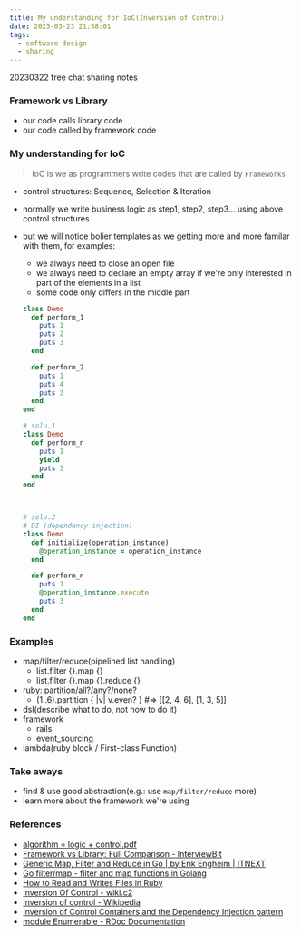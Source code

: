 ```yaml
---
title: My understanding for IoC(Inversion of Control)
date: 2023-03-23 21:58:01
tags:
  - software design
  - sharing
---
```


20230322 free chat sharing notes

### Framework vs Library

+ our code calls library code
+ our code called by framework code

[](./framework-vs-library.png)

### My understanding for IoC

> IoC is we as programmers write codes that are called by `Frameworks`

+ control structures: Sequence, Selection & Iteration

+ normally we write business logic as step1, step2, step3... using above control structures

+ but we will notice bolier templates as we getting more and more familar with them, for examples:
    + we always need to close an open file
    + we always need to declare an empty array if we're only interested in part of the elements in a list
    + some code only differs in the middle part
    ```rb
    class Demo
      def perform_1
        puts 1
        puts 2
        puts 3
      end

      def perform_2
        puts 1
        puts 4
        puts 3
      end
    end

    # solu.1
    class Demo
      def perform_n
        puts 1
        yield
        puts 3
      end
    end



    # solu.2
    # DI (dependency injection)
    class Demo
      def initialize(operation_instance)
        @operation_instance = operation_instance
      end

      def perform_n
        puts 1
        @operation_instance.execute
        puts 3
      end
    end
    ```

### Examples

+ map/filter/reduce(pipelined list handling)
    + list.filter {}.map {}
    + list.filter {}.map {}.reduce {}
+ ruby: partition/all?/any?/none?
    + (1..6).partition { |v| v.even? }  #=> [[2, 4, 6], [1, 3, 5]]
+ dsl(describe what to do, not how to do it)
+ framework
    + rails
    + event_sourcing
+ lambda(ruby block / First-class Function)

### Take aways

+ find & use good abstraction(e.g.: use `map/filter/reduce` more)
+ learn more about the framework we're using

### References

+ [algorithm = logic + control.pdf](https://www.doc.ic.ac.uk/~rak/papers/algorithm%20=%20logic%20+%20control.pdf)
+ [Framework vs Library: Full Comparison - InterviewBit](https://www.interviewbit.com/blog/framework-vs-library/)
+ [Generic Map, Filter and Reduce in Go | by Erik Engheim | ITNEXT](https://itnext.io/generic-map-filter-and-reduce-in-go-3845781a591c)
+ [Go filter/map - filter and map functions in Golang](https://zetcode.com/golang/filter-map/)
+ [How to Read and Writes Files in Ruby](https://www.tutorialspoint.com/how-to-read-and-writes-files-in-ruby#:~:text=Opening%20a%20File%20in%20Ruby&text=There%20are%20two%20methods%20which,read%20the%20entire%20file%20content.)
+ [Inversion Of Control - wiki.c2](https://wiki.c2.com/?InversionOfControl)
+ [Inversion of control - Wikipedia](https://en.wikipedia.org/wiki/Inversion_of_control)
+ [Inversion of Control Containers and the Dependency Injection pattern](https://www.martinfowler.com/articles/injection.html)
+ [module Enumerable - RDoc Documentation](https://ruby-doc.org/3.2.1/Enumerable.html)
